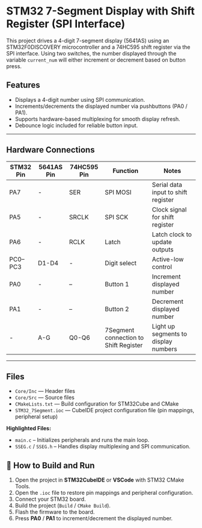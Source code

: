# STM32 7-Segment Display with Shift Register (SPI Interface)

This project drives a 4-digit 7-segment display (5641AS) using an STM32F0DISCOVERY microcontroller
and a 74HC595 shift register via the SPI interface. Using two switches, the number displayed
through the variable `current_num` will either increment or decrement based on button press.

## Features
- Displays a 4-digit number using SPI communication.
- Increments/decrements the displayed number via pushbuttons (PA0 / PA1).
- Supports hardware-based multiplexing for smooth display refresh.
- Debounce logic included for reliable button input.

---

## Hardware Connections

| STM32 Pin | 5641AS Pin | 74HC595 Pin | Function | Notes |
|-----------|------------|-------------|----------|-------|
| PA7       | -         | SER         | SPI MOSI | Serial data input to shift register |
| PA5       | -         | SRCLK       | SPI SCK  | Clock signal for shift register |
| PA6       | -         | RCLK        | Latch    | Latch clock to update outputs |
| PC0–PC3   | D1-D4     | -           | Digit select | Active-low control     |
| PA0       | -         | –           | Button 1 | Increment displayed number |
| PA1       | -         | –           | Button 2 | Decrement displayed number |
| -         | A-G       | Q0-Q6       | 7Segment connection to Shift Register | Light up segments to display numbers |
---

## Files

- `Core/Inc` — Header files
- `Core/Src` — Source files
- `CMakeLists.txt` — Build configuration for STM32Cube and CMake
- `STM32_7Segment.ioc` — CubeIDE project configuration file (pin mappings, peripheral setup)

**Highlighted Files:**
- `main.c` – Initializes peripherals and runs the main loop.
- `SSEG.c` / `SSEG.h` – Handles display multiplexing and SPI communication.

## 🔧 How to Build and Run

1. Open the project in **STM32CubeIDE** or **VSCode** with STM32 CMake Tools.
2. Open the `.ioc` file to restore pin mappings and peripheral configuration.
3. Connect your STM32 board.
4. Build the project (`Build` / `CMake Build`).
5. Flash the firmware to the board.
6. Press **PA0** / **PA1** to increment/decrement the displayed number.

